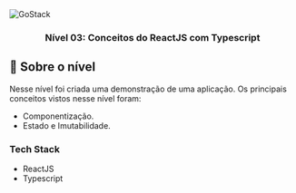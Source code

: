 <img alt="GoStack" src="https://storage.googleapis.com/golden-wind/bootcamp-gostack/header-desafios.png" />

<h3 align="center">
  Nível 03: Conceitos do ReactJS com Typescript
</h3>

## :rocket: Sobre o nível

Nesse nível foi criada uma demonstração de uma aplicação. Os principais conceitos vistos nesse nível foram:

- Componentização.
- Estado e Imutabilidade.

### Tech Stack

- ReactJS
- Typescript